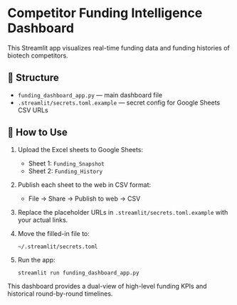 # Competitor Funding Intelligence Dashboard

This Streamlit app visualizes real-time funding data and funding histories of biotech competitors.

## 📁 Structure

- `funding_dashboard_app.py` — main dashboard file
- `.streamlit/secrets.toml.example` — secret config for Google Sheets CSV URLs

## 🚀 How to Use

1. Upload the Excel sheets to Google Sheets:
   - Sheet 1: `Funding_Snapshot`
   - Sheet 2: `Funding_History`

2. Publish each sheet to the web in CSV format:
   - File → Share → Publish to web → CSV

3. Replace the placeholder URLs in `.streamlit/secrets.toml.example` with your actual links.

4. Move the filled-in file to:
   ```
   ~/.streamlit/secrets.toml
   ```

5. Run the app:
   ```
   streamlit run funding_dashboard_app.py
   ```

This dashboard provides a dual-view of high-level funding KPIs and historical round-by-round timelines.
